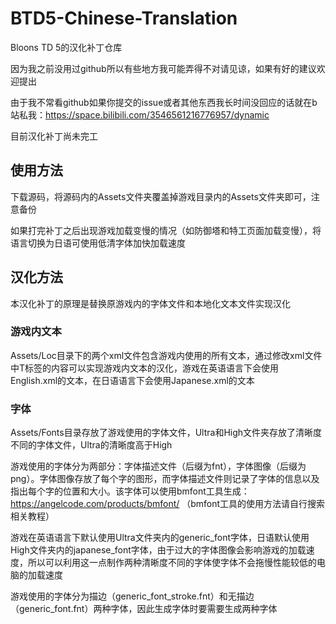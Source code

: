 # BTD5-Chinese-Translation
Bloons TD 5的汉化补丁仓库

因为我之前没用过github所以有些地方我可能弄得不对请见谅，如果有好的建议欢迎提出

由于我不常看github如果你提交的issue或者其他东西我长时间没回应的话就在b站私我：https://space.bilibili.com/3546561216776957/dynamic

目前汉化补丁尚未完工

## 使用方法
下载源码，将源码内的Assets文件夹覆盖掉游戏目录内的Assets文件夹即可，注意备份

如果打完补丁之后出现游戏加载变慢的情况（如防御塔和特工页面加载变慢），将语言切换为日语可使用低清字体加快加载速度

## 汉化方法
本汉化补丁的原理是替换原游戏内的字体文件和本地化文本文件实现汉化

### 游戏内文本
Assets/Loc目录下的两个xml文件包含游戏内使用的所有文本，通过修改xml文件中T标签的内容可以实现游戏内文本的汉化，游戏在英语语言下会使用English.xml的文本，在日语语言下会使用Japanese.xml的文本

### 字体
Assets/Fonts目录存放了游戏使用的字体文件，Ultra和High文件夹存放了清晰度不同的字体文件，Ultra的清晰度高于High

游戏使用的字体分为两部分：字体描述文件（后缀为fnt），字体图像（后缀为png）。字体图像存放了每个字的图形，而字体描述文件则记录了字体的信息以及指出每个字的位置和大小。该字体可以使用bmfont工具生成：https://angelcode.com/products/bmfont/ （bmfont工具的使用方法请自行搜索相关教程）

游戏在英语语言下默认使用Ultra文件夹内的generic_font字体，日语默认使用High文件夹内的japanese_font字体，由于过大的字体图像会影响游戏的加载速度，所以可以利用这一点制作两种清晰度不同的字体使字体不会拖慢性能较低的电脑的加载速度

游戏使用的字体分为描边（generic_font_stroke.fnt）和无描边（generic_font.fnt）两种字体，因此生成字体时要需要生成两种字体



